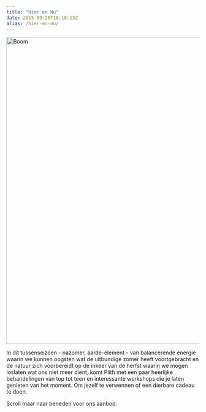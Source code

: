 ```yaml
---
title: "Hier en Nu"
date: 2015-09-26T18:18:13Z
alias: /hier-en-nu/
---
```

<img class="aligncenter size-large wp-image-1187" src="https://res.cloudinary.com/piith/image/upload/2015/09/Cambrilsboom-600x800.jpg" alt="Boom" width="600" height="800" />

In dit tussenseizoen - nazomer, aarde-element - van balancerende energie waarin we kunnen oogsten wat de uitbundige zomer heeft voortgebracht en de natuur zich voorbereidt op de inkeer van de herfst waarin we mogen loslaten wat ons niet meer dient, komt Piith met een paar heerlijke behandelingen van top tot teen en interessante workshops die je laten genieten van het moment.
Om jezelf te verwennen of een dierbare cadeau te doen.

Scroll maar naar beneden voor ons aanbod.